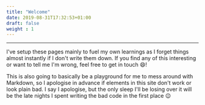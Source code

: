 ```yaml
---
title: "Welcome"
date: 2019-08-31T17:32:53+01:00
draft: false
weight : 1
---
```


---

I've setup these pages mainly to fuel my own learnings as I forget things almost instantly if I don't write them down. If you find any of this interesting or want to tell me I'm wrong, feel free to get in touch :smile:!

This is also going to basically be a playground for me to mess around with Markdown, so I apologise in advance if elements in this site don't work or look plain bad. I say I apologise, but the only sleep I'll be losing over it will be the late nights I spent writing the bad code in the first place :wink:

